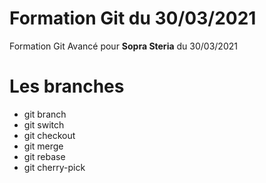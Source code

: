 # Formation Git du 30/03/2021

Formation Git Avancé pour **Sopra Steria** du 30/03/2021

# Les branches

* git branch
* git switch
* git checkout
* git merge
* git rebase
* git cherry-pick

